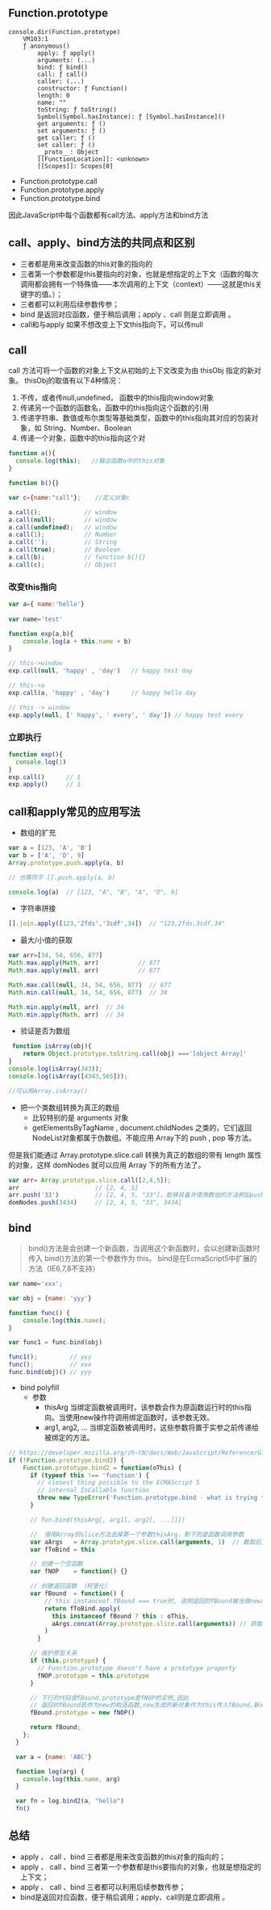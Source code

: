 ## Function.prototype

```
console.dir(Function.prototype)
    VM103:1 
    ƒ anonymous()
        apply: ƒ apply()
        arguments: (...)
        bind: ƒ bind()
        call: ƒ call()
        caller: (...)
        constructor: ƒ Function()
        length: 0
        name: ""
        toString: ƒ toString()
        Symbol(Symbol.hasInstance): ƒ [Symbol.hasInstance]()
        get arguments: ƒ ()
        set arguments: ƒ ()
        get caller: ƒ ()
        set caller: ƒ ()
        __proto__: Object
        [[FunctionLocation]]: <unknown>
        [[Scopes]]: Scopes[0]
```
- Function.prototype.call
- Function.prototype.apply
- Function.prototype.bind

因此JavaScript中每个函数都有call方法、apply方法和bind方法



## call、apply、bind方法的共同点和区别
- 三者都是用来改变函数的this对象的指向的
- 三者第一个参数都是this要指向的对象，也就是想指定的上下文（函数的每次调用都会拥有一个特殊值——本次调用的上下文（context）——这就是this关键字的值。）；
- 三者都可以利用后续参数传参；
- bind 是返回对应函数，便于稍后调用；apply 、call 则是立即调用 。
- call和与apply 如果不想改变上下文this指向下，可以传null


## call
call 方法可将一个函数的对象上下文从初始的上下文改变为由 thisObj 指定的新对象。
thisObj的取值有以下4种情况：
1. 不传，或者传null,undefined， 函数中的this指向window对象
1. 传递另一个函数的函数名，函数中的this指向这个函数的引用
1. 传递字符串、数值或布尔类型等基础类型，函数中的this指向其对应的包装对象，如 String、Number、Boolean
1. 传递一个对象，函数中的this指向这个对


```js
function a(){   
  console.log(this);   //输出函数a中的this对象
}       

function b(){}       

var c={name:"call"};    //定义对象c  

a.call();            // window
a.call(null);        // window
a.call(undefined);   // window
a.call(1);           // Number
a.call('');          // String
a.call(true);        // Boolean
a.call(b);           // function b(){}
a.call(c);           // Object
```


### 改变this指向
```js
var a={ name:'hello'}
    
var name='test'

function exp(a,b){
    console.log(a + this.name + b)
}

// this->window
exp.call(null, 'happy' , 'day')   // happy test day   

// this->a
exp.call(a, 'happy' , 'day')      // happy hello day

// this -> window
exp.apply(null, [' happy', ' every', ' day']) // happy test every
```
### 立即执行

```js
function exp(){
  console.log(1)
}
exp.call()      // 1
exp.apply()     // 1    
```

## call和apply常见的应用写法
-  数组的扩充

```js
var a = [123, 'A', 'B']
var b = ['A', 'D', 9]
Array.prototype.push.apply(a, b)

// 也等同于 [].push.apply(a, b)

console.log(a)  // [123, "A", "B", "A", "D", 9]
```

- 字符串拼接
```js
[].join.apply([123,'2fds','3sdf',34])  // "123,2fds,3sdf,34"

```

-  最大/小值的获取

```js
var arr=[34, 54, 656, 877]           
Math.max.apply(Math, arr)           // 877
Math.max.apply(null, arr)           // 877

Math.max.call(null, 34, 54, 656, 877)  // 877
Math.min.call(null, 34, 54, 656, 877)  // 34

Math.min.apply(null, arr)  // 34
Math.min.apply(Math, arr)  // 34
```

- 验证是否为数组

```js
 function isArray(obj){
    return Object.prototype.toString.call(obj) ==='[object Array]'
}
console.log(isArray(343));
console.log(isArray([4343,565]));

//可以用Array.isArray()
```

- 把一个类数组转换为真正的数组
  - 比较特别的是 arguments 对象
  - getElementsByTagName , document.childNodes 之类的，它们返回NodeList对象都属于伪数组。不能应用 Array下的 push , pop 等方法。

但是我们能通过 Array.prototype.slice.call 转换为真正的数组的带有 length 属性的对象，这样 domNodes 就可以应用 Array 下的所有方法了。

```js
var arr= Array.prototype.slice.call([2,4,5]);
arr                     // [2, 4, 5]
arr.push('33')          // [2, 4, 5, "33"]，能够具备并使用数组的方法例如push()
domNodes.push(3434)     // [2, 4, 5, "33", 3434]
```

## bind
>  bind()方法是会创建一个新函数，当调用这个新函数时，会以创建新函数时传入 bind()方法的第一个参数作为 this。
bind是在EcmaScript5中扩展的方法（IE6,7,8不支持）

```js
var name='xxx'; 

var obj = {name: 'yyy'}

function func() {
    console.log(this.name);
}

var func1 = func.bind(obj)

func1();         // yyy
func();          // xxx
func.bind(obj)() // yyy
```

- bind polyfill
    - 参数
        - thisArg
            当绑定函数被调用时，该参数会作为原函数运行时的this指向。当使用new操作符调用绑定函数时，该参数无效。
        - arg1, arg2, ...
    当绑定函数被调用时，这些参数将置于实参之前传递给被绑定的方法。

```js
// https://developer.mozilla.org/zh-CN/docs/Web/JavaScript/Reference/Global_Objects/Function/bind
if (!Function.prototype.bind2) {
    Function.prototype.bind2 = function(oThis) {
      if (typeof this !== 'function') {
        // closest thing possible to the ECMAScript 5
        // internal IsCallable function
        throw new TypeError('Function.prototype.bind - what is trying to be bound is not callable');
      }

      // fun.bind(thisArg[, arg1[, arg2[, ...]]])

      //  借用Array的slice方法去掉第一个参数thisArg，剩下的是函数调用参数
      var aArgs   = Array.prototype.slice.call(arguments, 1)  // 截取后只剩下 "hello"
      var fToBind = this

      // 创建一个空函数
      var fNOP    = function() {}

      // 创建返回函数 （柯里化）
      var fBound  = function() {
          // this instanceof fBound === true时, 说明返回的fBound被当做new的构造函数调用
          return fToBind.apply(
            this instanceof fBound ? this : oThis,
            aArgs.concat(Array.prototype.slice.call(arguments)) // 获取调用时(fBound)的传参.bind 返回的函数入参往往是这么传递的
          )
        }

      // 维护原型关系
      if (this.prototype) {
        // Function.prototype doesn't have a prototype property
        fNOP.prototype = this.prototype
      }

      // 下行的代码使fBound.prototype是fNOP的实例,因此
      // 返回的fBound若作为new的构造函数,new生成的新对象作为this传入fBound,新对象的__proto__就是fNOP的实例
      fBound.prototype = new fNOP()

      return fBound;
    };
  }

  var a = {name: 'ABC'}

  function log(arg) {
    console.log(this.name, arg)
  }

  var fn = log.bind2(a, "hello")
  fn()
```

## 总结
- apply 、 call 、bind 三者都是用来改变函数的this对象的指向的；
- apply 、 call 、bind 三者第一个参数都是this要指向的对象，也就是想指定的上下文；
- apply 、 call 、bind 三者都可以利用后续参数传参；
- bind是返回对应函数，便于稍后调用；apply、call则是立即调用 。